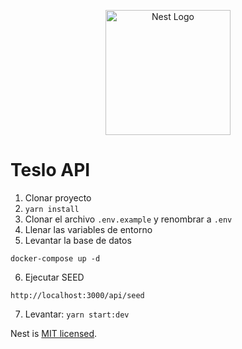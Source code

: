 <p align="center">
  <a href="http://nestjs.com/" target="blank"><img src="https://nestjs.com/img/logo-small.svg" width="200" alt="Nest Logo" /></a>
</p>

# Teslo API

1. Clonar proyecto
2. ```yarn install```
3. Clonar el archivo ```.env.example``` y renombrar a ```.env```
4. Llenar las variables de entorno
5. Levantar la base de datos
``` 
docker-compose up -d 
```
6. Ejecutar SEED 
```
http://localhost:3000/api/seed
```

7. Levantar: ```yarn start:dev```

Nest is [MIT licensed](LICENSE).
